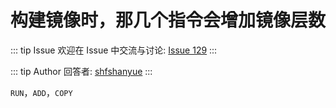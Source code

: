 # 构建镜像时，那几个指令会增加镜像层数



::: tip Issue 
 欢迎在 Issue 中交流与讨论: [Issue 129](https://github.com/shfshanyue/Daily-Question/issues/129) 
:::

::: tip Author 
回答者: [shfshanyue](https://github.com/shfshanyue) 
:::

`RUN`，`ADD`，`COPY`